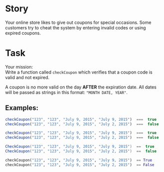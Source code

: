 # Story

Your online store likes to give out coupons for special occasions. Some customers try to cheat the system by entering invalid codes or using expired coupons.

# Task

Your mission:  
Write a function called `checkCoupon` which verifies that a coupon code is valid and not expired.

A coupon is no more valid on the day **AFTER** the expiration date.  All dates will be passed as strings in this format: `"MONTH DATE, YEAR"`.

## Examples:

```javascript
checkCoupon("123", "123", "July 9, 2015", "July 9, 2015")  ===  true
checkCoupon("123", "123", "July 9, 2015", "July 2, 2015")  ===  false
```
```typescript
checkCoupon("123", "123", "July 9, 2015", "July 9, 2015")  ===  true
checkCoupon("123", "123", "July 9, 2015", "July 2, 2015")  ===  false
```
```csharp
CheckCoupon("123", "123", "July 9, 2015", "July 9, 2015")  ==  true
CheckCoupon("123", "123", "July 9, 2015", "July 2, 2015")  ==  false
```
```python
checkCoupon("123", "123", "July 9, 2015", "July 9, 2015")  == True
checkCoupon("123", "123", "July 9, 2015", "July 2, 2015")  == False
```